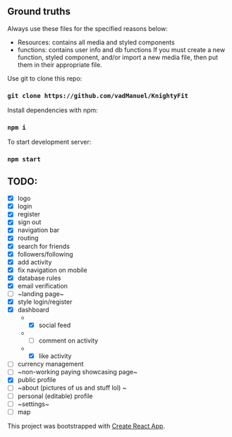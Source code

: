 ## Ground truths
Always use these files for the specified reasons below:
- Resources: contains all media and styled components 
- functions: contains user info and db functions
If you must create a new function, styled component, and/or import a new media file, then put them in their appropriate file.

Use git to clone this repo:
### `git clone https://github.com/vadManuel/KnightyFit`

Install dependencies with npm:
### `npm i`

To start development server:
### `npm start`

## TODO:
* [x] logo
* [x] login
* [x] register
* [x] sign out
* [x] navigation bar
* [x] routing
* [x] search for friends
* [x] followers/following
* [x] add activity
* [x] fix navigation on mobile
* [x] database rules
* [x] email verification
* [ ] ~landing page~
* [x] style login/register
* [x] dashboard
    - * [x] social feed
    - * [ ] comment on activity
    - * [x] like activity
* [ ] currency management
* [ ] ~non-working paying showcasing page~
* [x] public profile
* [ ] ~about (pictures of us and stuff lol) ~
* [ ] personal (editable) profile
* [ ] ~settings~
* [ ] map

This project was bootstrapped with [Create React App](https://github.com/facebook/create-react-app).
